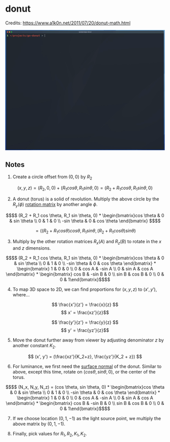 # donut

Credits: https://www.a1k0n.net/2011/07/20/donut-math.html

![donut](./donut.gif)

## Notes
1. Create a circle offset from $(0,0)$ by $R_2$

$$
(x, y, z) 
= (R_2, 0, 0) + (R_1 cos \theta, R_1 sin \theta, 0) 
= (R_2 + R_1 cos \theta, R_1 sin \theta, 0)
$$

2. A donut (torus) is a solid of revolution. Multiply the above circle by the $R_y(\phi)$ [rotation matrix](https://en.wikipedia.org/wiki/Rotation_matrix) by another angle $\phi$.

```math
$$ (R_2 + R_1 cos \theta, R_1 sin \theta, 0) * \begin{bmatrix}cos \theta & 0 & sin \theta \\ 0 & 1 & 0 \\ -sin \theta & 0 & cos \theta \end{bmatrix} $$
```

$$ = ((R_2 +R_1cos\theta)cos\theta, R_1sin\theta, (R_2 + R_1cos\theta)sin\theta) $$

3. Multiply by the other rotation matrices $R_x(A)$ and $R_z(B)$ to rotate in the $x$ and $z$ dimensions.

```math
$$ (R_2 + R_1 cos \theta, R_1 sin \theta, 0) * \begin{bmatrix}cos \theta & 0 & sin \theta \\ 0 & 1 & 0 \\ -sin \theta & 0 & cos \theta \end{bmatrix} * \begin{bmatrix} 1 & 0 & 0 \\ 0 & cos A & -sin A \\ 0 & sin A & cos A \end{bmatrix} * \begin{bmatrix} cos B & -sin B & 0 \\ sin B & cos B & 0 \\ 0 & 0 & 1\end{bmatrix}$$
```

4. To map 3D space to 2D, we can find proportions for $(x, y, z)$ to $(x', y')$, where...

$$ \frac{x'}{z'} = \frac{x}{z} $$
$$ x' = \frac{xz'}{z}$$

$$ \frac{y'}{z'} = \frac{y}{z} $$
$$ y' = \frac{yz'}{z}$$

5. Move the donut further away from viewer by adjusting denominator $z$ by another constant $K_2$.

$$ (x', y') = (\frac{xz'}{K_2+z}, \frac{yz'}{K_2 + z}) $$

6. For luminance, we first need the [surface normal](https://en.wikipedia.org/wiki/Normal_(geometry)) of the donut. Similar to above, except this time, rotate on $(cos \theta, sin \theta, 0)$, or the center of the torus.
```math
$$ (N_x, N_y, N_z) = (cos \theta, sin \theta, 0) * \begin{bmatrix}cos \theta & 0 & sin \theta \\ 0 & 1 & 0 \\ -sin \theta & 0 & cos \theta \end{bmatrix} * \begin{bmatrix} 1 & 0 & 0 \\ 0 & cos A & -sin A \\ 0 & sin A & cos A \end{bmatrix} * \begin{bmatrix} cos B & -sin B & 0 \\ sin B & cos B & 0 \\ 0 & 0 & 1\end{bmatrix}$$
```

7. If we choose location $(0, 1, -1)$ as the light source point, we multiply the above matrix by $(0, 1, -1)$.

8. Finally, pick values for $R_1, R_2, K_1, K_2$.
